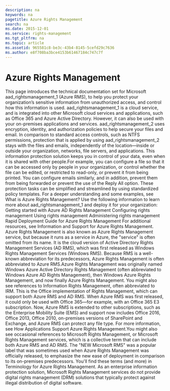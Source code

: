```yaml
---
description: na
keywords: na
pagetitle: Azure Rights Management
search: na
ms.date: 2015-12-01
ms.service: rights-management
ms.tgt_pltfrm: na
ms.topic: article
ms.assetid: 965581c8-be3c-43b4-8145-5cefd29c7636
ms.author: e8f708ba3bce4153b61467184c747c7f
---
```

# Azure Rights Management
<?xml version="1.0" encoding="utf-8"?>
<developerConceptualDocument xmlns="http://ddue.schemas.microsoft.com/authoring/2003/5" xmlns:xlink="http://www.w3.org/1999/xlink" xmlns:xsi="http://www.w3.org/2001/XMLSchema-instance" xsi:schemaLocation="http://ddue.schemas.microsoft.com/authoring/2003/5 http://dduestorage.blob.core.windows.net/ddueschema/developer.xsd">
  <introduction>
    <para>This page introduces the technical documentation set for Microsoft <token>aad_rightsmanagement_1</token> (Azure RMS), to help you protect your organization’s sensitive information from unauthorized access, and control how this information is used.  <token>aad_rightsmanagement_1</token> is a cloud service, and is integrated into other Microsoft cloud services and applications, such as Office 365 and Azure Active Directory. However, it can also be used with your on-premises applications and services.</para>
    <para><token>aad_rightsmanagement_2</token> uses encryption, identity, and authorization policies to help secure your files and email. In comparison to standard access controls, such as NTFS permissions, protection that is applied by using <token>aad_rightsmanagement_2</token> stays with the files and emails, independently of the location—inside or outside your organization, networks, file servers, and applications. This information protection solution keeps you in control of your data, even when it is shared with other people.</para><para>For example, you can configure a file so that it can be accessed only by people in your organization, or control whether the file can be edited, or restricted to read-only, or prevent it from being printed. You can configure emails similarly, and in addition, prevent them from being forwarded or prevent the use of the Reply All option. These protection tasks can be simplified and streamlined by using standardized policy templates. </para>
    <para>
      For a deeper understanding and some examples, see <link xlink:href="aeeebcd7-6646-4405-addf-ee1cc74df5df">What is Azure Rights Management?</link></para>
    <para>Use the following information to learn more about <token>aad_rightsmanagement_1</token> and deploy it for your organization:</para>
    <list class="bullet">
      <listItem>
        <para>
          <link xlink:href="5214667c-ec69-42ca-8bbf-8cb22da8c62e">Getting started with Azure AD Rights Management</link>
        </para>
      </listItem>
      <listItem>
        <para>
          <link xlink:href="206a0bfe-0912-4e0e-aa15-484b000b264c">Configuring rights management</link>
        </para>
      </listItem>
      <listItem>
        <para>
          <link xlink:href="18564e4a-9364-4ed2-8f17-89d24fc0d878">Using rights management</link>
        </para>
      </listItem>
      <listItem>
        <para>
          <link xlink:href="a890e04a-4b70-41b5-8d5f-3c210a669faa">Administering rights management</link>
        </para>
      </listItem>
    <listItem><para><link xlink:href="83dfa88f-e50a-42d8-b529-df2161a3623e">Rapid Deployment Guide for Azure Rights Management</link></para></listItem></list>
    <para>For additional resources, see <link xlink:href="7cc73d92-27d6-49ff-a8ab-2fae73519b4b">Information and Support for Azure Rights Management</link>. </para>
  </introduction>
  <section>
<title>Also known as ...</title><content><para>Azure Rights Management is also known as <legacyItalic>Azure Rights Management service</legacyItalic>, but because it runs as a service in Azure, the "service" is often omitted from its name. It is the cloud version of <legacyItalic>Active Directory Rights Management Services</legacyItalic> (AD RMS), which was first released as <legacyItalic>Windows Rights Management Services</legacyItalic> (Windows RMS). </para><para>Because RMS is a well-known abbreviation for its predecessors, Azure Rights Management is often abbreviated to <legacyItalic>Azure RMS</legacyItalic>.</para><para>Azure Rights Management was originally named <legacyItalic>Windows Azure Active Directory Rights Management</legacyItalic> (often abbreviated to <legacyItalic>Windows Azure AD Rights Management</legacyItalic>), then  <legacyItalic>Windows Azure Rights Management</legacyItalic>, and now finally <legacyItalic>Azure Rights Management</legacyItalic>.  </para><para>You might also see references to <legacyItalic>Information Rights Management,</legacyItalic> often abbreviated to <legacyItalic>IRM</legacyItalic>. This is the Office implementation of Rights Management, which can support both Azure RMS and AD RMS.  When Azure RMS was first released, it could only be used with Office 365—for example, with an Office 365 E3 subscription. Now, Azure RMS  is extended to other subscriptions, such as the Enterprise Mobility Suite (EMS) and support now includes Office 2016, Office 2013, Office 2010, on-premises versions of SharePoint and Exchange, and Azure RMS can protect any file type. For more information, see  <link xlink:href="2cdc7bde-4044-4021-b887-11476f99afd9">How Applications Support Azure Rights Management</link>.</para><para>You might also see occasional references to <legacyItalic>Microsoft Rights Management</legacyItalic>, or <legacyItalic>Microsoft Rights Management services</legacyItalic>, which is a collective term that can include both Azure RMS and AD RMS.  The "<legacyItalic>NEW Microsoft RMS</legacyItalic>" was a popular label that was sometimes used  when Azure Rights Management was officially released, to emphasize the new ease of deployment in comparison to its on-premises predecessors. </para><alert class="tip">
 <para>You'll find these terms (and more) in <link xlink:href="742877bf-26f5-40e3-b1f7-8475e7c3ce11">Terminology for Azure Rights Management</link>.</para>
</alert><para>As an enterprise information protection solution, Microsoft Rights Management services do not provide digital rights management (DRM) solutions that typically protect against illegal distribution of digital software. </para></content>
</section><relatedTopics/>
</developerConceptualDocument>
